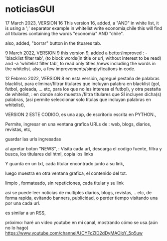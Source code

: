 # noticiasGUI

17 March 2023,
VERSION 16
This version 16, added, a "AND" in white list, it is using a ';' separator
example
in whitelist write
economia;chile
this will find all titulares containing the words "economia" AND "chile". 

also, added,  "borrar" button in the tituares tab. 






9 March 2022, 
VERSION 9 
this version 9, added a better/improved : 
-'blacklist filter tab', (to block words(in title or url,  without interest to be read)
and 
-a 'whitelist filter tab', to read only titles /news including the words in the whitelist. 
also, a few improvements/simplyfications in code. 



12 Febrero 2022, 
VERSION 8 
en esta versión, agregué pestaña de 
palabras blacklist, para eliminar/filtrar titulares que incluyan palabra en blacklist (gol, futbol, goleada, ... etc, para los que no les interesa el futbol), 
y otra pestaña de whitelist, : en donde solo muestra /filtra titulares que SÍ incluyen dicha(s) palabras, (asi permite seleccionar solo titulas que incluyan palabras en whitelist), 


VERSION 2
ESTE CODIGO, es una app, de escritorio escrita en PYTHON., 

Permite, ingresar en una ventana grafica URLs de : web, blogs, diarios, revistas, etc, 

guardar las urls ingresadas

al apretar boton "NEWS", : Visita cada url, descarga el codigo fuente, 
filtra y busca, los titulares del html,  copia los links 

Y guarda en un txt, cada titular encontrado junto a su link, 


luego muestra en otra ventana grafica, el contenido del txt. 

limpio , formateado, sin repeticiones, 
cada titular y su link 

asi se puede leer noticias de multiples diarios, blogs, revistas, .. etc, 
de forma rapida, evitando banners, publicidad, o perder tiempo visitando una por una cada url. 

es similar a un RSS, 

próximo: haré un video youtube en mi canal, mostrando cómo se usa.(aún no lo hago) 
https://www.youtube.com/channel/UCYFcZID2dDyMAOloY_5p5uw







